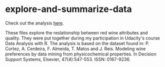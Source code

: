 # explore-and-summarize-data

Check out the analysis [here](https://htmlpreview.github.io/?https://github.com/BlaneG/explore-and-summarize-data/blob/master/Red_Wine_Analysis.html).

These files explore the reslationship between red wine attributes and quality.
They were put together during my participation in Udacity's course Data Analysis 
with R.  The analysis is based on the dataset found in:  P. Cortez, A. Cerdeira, 
F. Almeida, T. Matos and J. Reis. Modeling wine preferences by data mining from 
physicochemical properties. In Decision Support Systems, Elsevier, 47(4):547-553. 
ISSN: 0167-9236.
